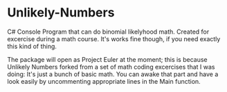 # Unlikely-Numbers
C# Console Program that can do binomial likelyhood math.
Created for excercise during a math course. It's works fine though, if you need exactly this kind of thing.

The package will open as Project Euler at the moment; this is because Unlikely Numbers forked from a set of math coding excercises that I was doing:
It's just a bunch of basic math. You can awake that part and have a look easily by uncommenting appropriate lines in the Main function.
